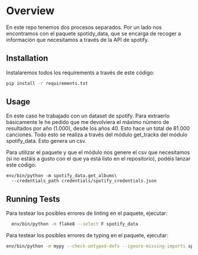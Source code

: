 
# Overview

En este repo tenemos dos procesos separados. Por un lado nos encontramos con el paquete spotidy_data, que se encarga de recoger a información que necesitamos a través de la API de spotify.


## Installation

Instalaremos todos los requirements a través de este código:

```bash
pip install -r requirements.txt
```

## Usage

En este caso he trabajado con un dataset de spotify. Para extraerlo básicamente le he pedido que me devolviera el máximo número de resultados por año (1.000), desde los años 40. Esto hace un total de 81.000 canciones. Todo esto se realiza a través del módulo get_tracks del módulo spotify_data. Esto genera un csv.

Para utilizar el paquete y que el módulo nos genere el csv que necesitamos (si no estáis a gusto con el que ya está listo en el repositorio), podéis lanzar este código:

```
env/bin/python -m spotify_data.get_albums\
  --credentials_path credentials/spotify_credentials.json
```
## Running Tests

Para testear los posibles errores de linting en el paquete, ejecutar:

```bash
  env/bin/python -m flake8 --select F spotify_data
```

Para testear los posibles errores de typing en el paquete, ejecutar:

```bash
env/bin/python -m mypy --check-untyped-defs --ignore-missing-imports spotify_data
```
